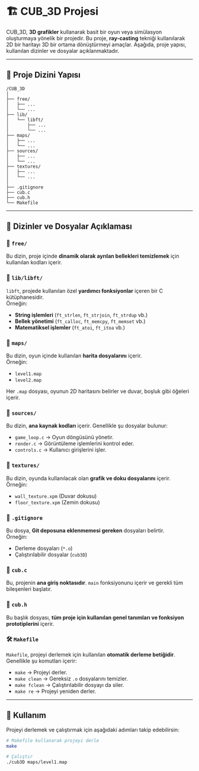# 🏗️ CUB_3D Projesi

CUB_3D, **3D grafikler** kullanarak basit bir oyun veya simülasyon oluşturmaya yönelik bir projedir. Bu proje, **ray-casting** tekniği kullanılarak 2D bir haritayı 3D bir ortama dönüştürmeyi amaçlar. Aşağıda, proje yapısı, kullanılan dizinler ve dosyalar açıklanmaktadır.

---

## 📂 Proje Dizini Yapısı

```
/CUB_3D
│
├── free/
│   ├── ...
│   └── ...
├── lib/
│   └── libft/
│       ├── ...
│       └── ...
├── maps/
│   ├── ...
│   └── ...
├── sources/
│   ├── ...
│   └── ...
├── textures/
│   ├── ...
│   └── ...
│
├── .gitignore
├── cub.c
├── cub.h
└── Makefile
```



---

## 📁 Dizinler ve Dosyalar Açıklaması

### 📁 `free/`
Bu dizin, proje içinde **dinamik olarak ayrılan bellekleri temizlemek** için kullanılan kodları içerir.

### 📁 `lib/libft/`
`libft`, projede kullanılan özel **yardımcı fonksiyonlar** içeren bir C kütüphanesidir.  
Örneğin:
- **String işlemleri** (`ft_strlen`, `ft_strjoin`, `ft_strdup` vb.)
- **Bellek yönetimi** (`ft_calloc`, `ft_memcpy`, `ft_memset` vb.)
- **Matematiksel işlemler** (`ft_atoi`, `ft_itoa` vb.)

### 📁 `maps/`
Bu dizin, oyun içinde kullanılan **harita dosyalarını** içerir.  
Örneğin:
- `level1.map`
- `level2.map`

Her `.map` dosyası, oyunun 2D haritasını belirler ve duvar, boşluk gibi öğeleri içerir.

### 📁 `sources/`
Bu dizin, **ana kaynak kodları** içerir. Genellikle şu dosyalar bulunur:
- `game_loop.c` → Oyun döngüsünü yönetir.
- `render.c` → Görüntüleme işlemlerini kontrol eder.
- `controls.c` → Kullanıcı girişlerini işler.

### 📁 `textures/`
Bu dizin, oyunda kullanılacak olan **grafik ve doku dosyalarını** içerir.  
Örneğin:
- `wall_texture.xpm` (Duvar dokusu)
- `floor_texture.xpm` (Zemin dokusu)

### 📄 `.gitignore`
Bu dosya, **Git deposuna eklenmemesi gereken** dosyaları belirtir.  
Örneğin:
- Derleme dosyaları (`*.o`)
- Çalıştırılabilir dosyalar (`cub3D`)

### 📄 `cub.c`
Bu, projenin **ana giriş noktasıdır**. `main` fonksiyonunu içerir ve gerekli tüm bileşenleri başlatır.

### 📄 `cub.h`
Bu başlık dosyası, **tüm proje için kullanılan genel tanımları ve fonksiyon prototiplerini** içerir.

### 🛠 `Makefile`
`Makefile`, projeyi derlemek için kullanılan **otomatik derleme betiğidir**.  
Genellikle şu komutları içerir:
- `make` → Projeyi derler.
- `make clean` → Gereksiz `.o` dosyalarını temizler.
- `make fclean` → Çalıştırılabilir dosyayı da siler.
- `make re` → Projeyi yeniden derler.

---

## 🚀 Kullanım

Projeyi derlemek ve çalıştırmak için aşağıdaki adımları takip edebilirsin:

```sh
# Makefile kullanarak projeyi derle
make

# Çalıştır
./cub3D maps/level1.map
